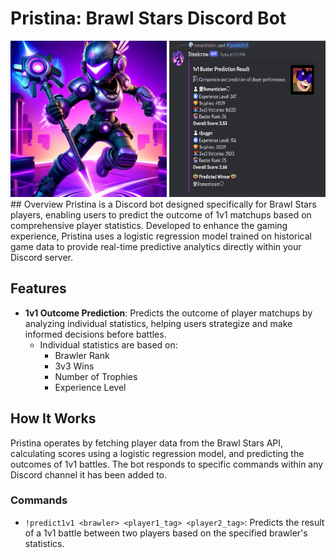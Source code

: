 # Pristina: Brawl Stars Discord Bot
<img src="img/pristina.jpeg" width="250" height="250" alt="Pristina"/>
<img src="img/botpic.png" width="250" height="250" alt="BotPic"/>
## Overview
Pristina is a Discord bot designed specifically for Brawl Stars players, enabling users to predict the outcome of 1v1 matchups based on comprehensive player statistics. Developed to enhance the gaming experience, Pristina uses a logistic regression model trained on historical game data to provide real-time predictive analytics directly within your Discord server.

## Features
- **1v1 Outcome Prediction**: Predicts the outcome of player matchups by analyzing individual statistics, helping users strategize and make informed decisions before battles.
    - Individual statistics are based on:
        - Brawler Rank
        - 3v3 Wins
        - Number of Trophies
        - Experience Level

## How It Works
Pristina operates by fetching player data from the Brawl Stars API, calculating scores using a logistic regression model, and predicting the outcomes of 1v1 battles. The bot responds to specific commands within any Discord channel it has been added to.

### Commands
- `!predict1v1 <brawler> <player1_tag> <player2_tag>`: Predicts the result of a 1v1 battle between two players based on the specified brawler's statistics.

